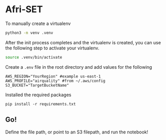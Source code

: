 # Afri-SET 

To manually create a virtualenv

```bash
python3 -m venv .venv
```

After the init process completes and the virtualenv is created, you can use the following
step to activate your virtualenv.

```bash
source .venv/bin/activate
```

Create a `.env` file in the root directory and add values for the following

```
AWS_REGION="YourRegion" #example us-east-1
AWS_PROFILE="airquality" #from ~/.aws/config
S3_BUCKET="TargetBucketName"
```

Installed the required packages

`pip install -r requirements.txt`


## Go!

Define the file path, or point to an S3 filepath, and run the notebook!
